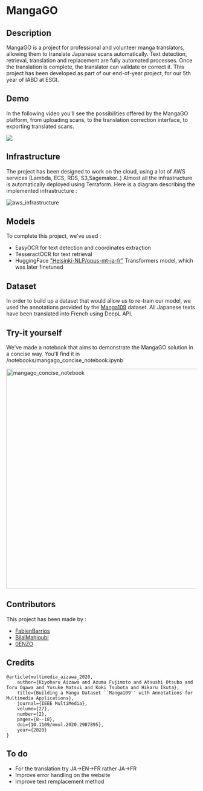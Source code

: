 # MangaGO

## Description
MangaGO is a project for professional and volunteer manga translators, allowing them to translate Japanese scans automatically. Text detection, retrieval, translation and replacement are fully automated processes. Once the translation is complete, the translator can validate or correct it.
This project has been developed as part of our end-of-year project, for our 5th year of IABD at ESGI.

## Demo
In the following video you'll see the possibilities offered by the MangaGO platform, from uploading scans, to the translation correction interface, to exporting translated scans. 

[![](https://markdown-videos.vercel.app/youtube/Q6R-VIlmAxg)](https://youtu.be/Q6R-VIlmAxg)


## Infrastructure
The project has been designed to work on the cloud, using a lot of AWS services (Lambda, ECS, RDS, S3,Sagemaker..)
Almost all the infrastructure is automatically deployed using Terraform.
Here is a diagram describing the implemented infrastructure :


![aws_infrastructure](https://github.com/0ENZO/MangaGO/assets/53021621/73e113e3-91ab-4e2d-b146-418d50c1fd40)

## Models
To complete this project, we've used : 
- EasyOCR for text detection and coordinates extraction
- TesseractOCR for text retrieval 
- HuggingFace ["Helsinki-NLP/opus-mt-ja-fr"](https://huggingface.co/Helsinki-NLP/opus-mt-ja-fr) Transformers model, which was later finetuned 

## Dataset
In order to build up a dataset that would allow us to re-train our model, we used the annotations provided by the [Manga109](http://www.manga109.org/en/index.html) dataset.
All Japanese texts have been translated into French using DeepL API.

## Try-it yourself
We've made a notebook that aims to demonstrate the MangaGO solution in a concise way. You'll find it in /notebooks/mangago_concise_notebook.ipynb

<img width="580" alt="mangago_concise_notebook" src="https://github.com/0ENZO/MangaGO/assets/53021621/5202a4f9-f5d4-4407-b6b4-a752f9fdefba">

## Contributors
This project has been made by :
- [FabienBarrios](https://github.com/FabienBarrios)
- [BilalMahjoubi](https://github.com/BilalMahjoubi)
- [0ENZO](https://github.com/0ENZO)

## Credits
```
@article{multimedia_aizawa_2020,
    author={Kiyoharu Aizawa and Azuma Fujimoto and Atsushi Otsubo and Toru Ogawa and Yusuke Matsui and Koki Tsubota and Hikaru Ikuta},
    title={Building a Manga Dataset ``Manga109'' with Annotations for Multimedia Applications},
    journal={IEEE MultiMedia},
    volume={27},
    number={2},
    pages={8--18},
    doi={10.1109/mmul.2020.2987895},
    year={2020}
}
```

## To do
- For the translation try JA->EN->FR rather JA->FR
- Improve error handling on the website
- Improve text remplacement method 

